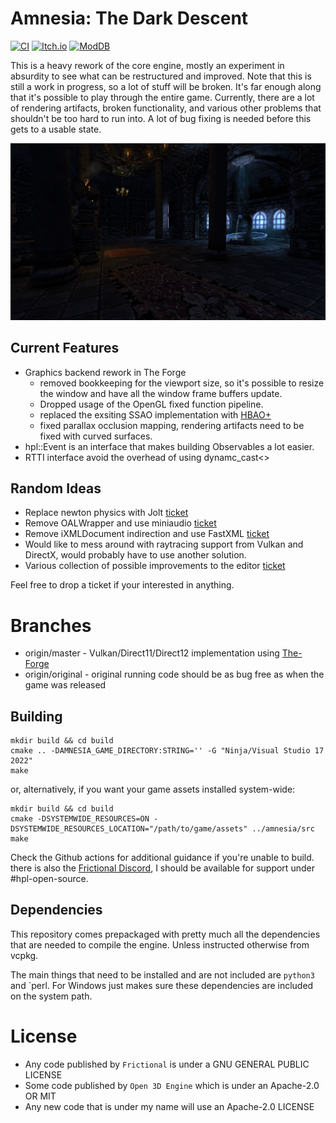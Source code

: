 # Amnesia: The Dark Descent
[![CI](https://github.com/pollend/AmnesiaTheDarkDescent/actions/workflows/build.yml/badge.svg?branch=master)](https://github.com/pollend/AmnesiaTheDarkDescent/actions/workflows/build.yml) [![Itch.io](https://img.shields.io/badge/Itch-%23FF0B34.svg?style=for-the-badge&logo=Itch.io&logoColor=white)](https://mpollind.itch.io/amnesia-the-dark-descent-redux)
[![ModDB](https://button.moddb.com/popularity/medium/mods/59751.png)](https://www.moddb.com/mods/amnesia-redux)

This is a heavy rework of the core engine, mostly an experiment in absurdity to see what can be restructured and improved. Note that this is still a work in progress, so a lot of stuff will be broken. It's far enough along that it's possible to play through the entire game. Currently, there are a lot of rendering artifacts, broken functionality, and various other problems that shouldn't be too hard to run into. A lot of bug fixing is needed before this gets to a usable state.

![Preview](./imgs/shot1.png?raw=true)

## Current Features

- Graphics backend rework in The Forge
  - removed bookkeeping for the viewport size, so it's possible to resize the window and have all the window frame buffers update.
  - Dropped usage of the OpenGL fixed function pipeline.
  - replaced the exsiting SSAO implementation with [HBAO+](https://www.nvidia.com/en-gb/geforce/technologies/hbao-plus/technology/)
  - fixed parallax occlusion mapping, rendering artifacts need to be fixed with curved surfaces.
- hpl::Event is an interface that makes building Observables a lot easier. 
- RTTI interface avoid the overhead of using dynamc_cast<>
## Random Ideas

- Replace newton physics with Jolt [ticket](https://github.com/pollend/AmnesiaTheDarkDescent/issues/20)
- Remove OALWrapper and use miniaudio [ticket](https://github.com/pollend/AmnesiaTheDarkDescent/issues/13)
- Remove iXMLDocument indirection and use FastXML [ticket](https://github.com/pollend/AmnesiaTheDarkDescent/issues/25)
- Would like to mess around with raytracing support from Vulkan and DirectX, would probably have to use another solution. 
- Various collection of possible improvements to the editor [ticket](https://github.com/pollend/AmnesiaTheDarkDescent/issues/22)

Feel free to drop a ticket if your interested in anything. 

# Branches
- origin/master - Vulkan/Direct11/Direct12 implementation using [The-Forge](https://theforge.dev/)
- origin/original - original running code should be as bug free as when the game was released

## Building

~~~~
mkdir build && cd build
cmake .. -DAMNESIA_GAME_DIRECTORY:STRING='' -G "Ninja/Visual Studio 17 2022"
make
~~~~

or, alternatively, if you want your game assets installed system-wide:

~~~~
mkdir build && cd build
cmake -DSYSTEMWIDE_RESOURCES=ON -DSYSTEMWIDE_RESOURCES_LOCATION="/path/to/game/assets" ../amnesia/src
make
~~~~

Check the Github actions for additional guidance if you're unable to build. there is also the [Frictional Discord](https://discord.com/invite/frictionalgames), I should be available for support under #hpl-open-source.

## Dependencies

This repository comes prepackaged with pretty much all the dependencies that are needed to compile the engine. Unless instructed
otherwise from vcpkg.

The main things that need to be installed and are not included are `python3` and `perl. For Windows just makes sure these dependencies are included 
on the system path. 


# License

- Any code published by `Frictional` is under a GNU GENERAL PUBLIC LICENSE
- Some code published by `Open 3D Engine` which is under an Apache-2.0 OR MIT
- Any new code that is under my name will use an Apache-2.0 LICENSE 
